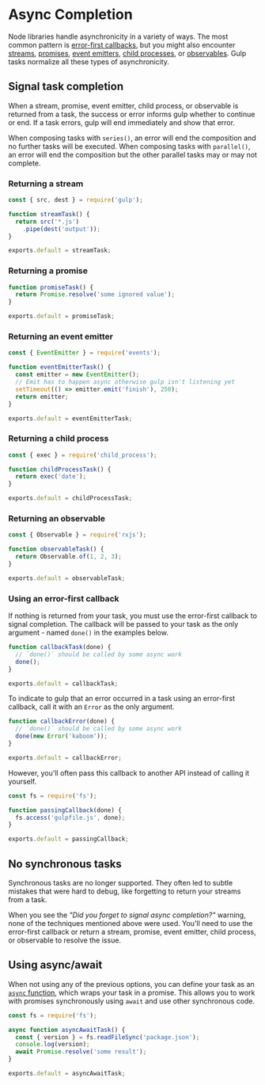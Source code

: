 <!-- front-matter
id: async-completion
title: Async Completion
hide_title: true
sidebar_label: Async Completion
-->

# Async Completion

Node libraries handle asynchronicity in a variety of ways. The most common pattern is [error-first callbacks][node-api-error-first-callbacks], but you might also encounter [streams][stream-docs], [promises][promise-docs], [event emitters][event-emitter-docs], [child processes][child-process-docs], or [observables][observable-docs]. Gulp tasks normalize all these types of asynchronicity.

## Signal task completion

When a stream, promise, event emitter, child process, or observable is returned from a task, the success or error informs gulp whether to continue or end. If a task errors, gulp will end immediately and show that error.

When composing tasks with `series()`, an error will end the composition and no further tasks will be executed. When composing tasks with `parallel()`, an error will end the composition but the other parallel tasks may or may not complete.

### Returning a stream

```js
const { src, dest } = require('gulp');

function streamTask() {
  return src('*.js')
    .pipe(dest('output'));
}

exports.default = streamTask;
```

### Returning a promise

```js
function promiseTask() {
  return Promise.resolve('some ignored value');
}

exports.default = promiseTask;
```

### Returning an event emitter

```js
const { EventEmitter } = require('events');

function eventEmitterTask() {
  const emitter = new EventEmitter();
  // Emit has to happen async otherwise gulp isn't listening yet
  setTimeout(() => emitter.emit('finish'), 250);
  return emitter;
}

exports.default = eventEmitterTask;
```

### Returning a child process

```js
const { exec } = require('child_process');

function childProcessTask() {
  return exec('date');
}

exports.default = childProcessTask;
```

### Returning an observable

```js
const { Observable } = require('rxjs');

function observableTask() {
  return Observable.of(1, 2, 3);
}

exports.default = observableTask;
```

### Using an error-first callback

If nothing is returned from your task, you must use the error-first callback to signal completion. The callback will be passed to your task as the only argument - named `done()` in the examples below.

```js
function callbackTask(done) {
  // `done()` should be called by some async work
  done();
}

exports.default = callbackTask;
```

To indicate to gulp that an error occurred in a task using an error-first callback, call it with an `Error` as the only argument.

```js
function callbackError(done) {
  // `done()` should be called by some async work
  done(new Error('kaboom'));
}

exports.default = callbackError;
```

However, you'll often pass this callback to another API instead of calling it yourself.

```js
const fs = require('fs');

function passingCallback(done) {
  fs.access('gulpfile.js', done);
}

exports.default = passingCallback;
```

## No synchronous tasks

Synchronous tasks are no longer supported. They often led to subtle mistakes that were hard to debug, like forgetting to return your streams from a task.

When you see the _"Did you forget to signal async completion?"_ warning, none of the techniques mentioned above were used. You'll need to use the error-first callback or return a stream, promise, event emitter, child process, or observable to resolve the issue.

## Using async/await

When not using any of the previous options, you can define your task as an [`async` function][async-await-docs], which wraps your task in a promise. This allows you to work with promises synchronously using `await` and use other synchronous code.

```js
const fs = require('fs');

async function asyncAwaitTask() {
  const { version } = fs.readFileSync('package.json');
  console.log(version);
  await Promise.resolve('some result');
}

exports.default = asyncAwaitTask;
```

[node-api-error-first-callbacks]: https://nodejs.org/api/errors.html#errors_error_first_callbacks
[stream-docs]: https://nodejs.org/api/stream.html#stream_stream
[promise-docs]: https://developer.mozilla.org/en-US/docs/Web/JavaScript/Guide/Using_promises
[event-emitter-docs]: https://nodejs.org/api/events.html#events_events
[child-process-docs]: https://nodejs.org/api/child_process.html#child_process_child_process
[observable-docs]: https://github.com/tc39/proposal-observable/blob/master/README.md
[async-await-docs]: https://developers.google.com/web/fundamentals/primers/async-functions
